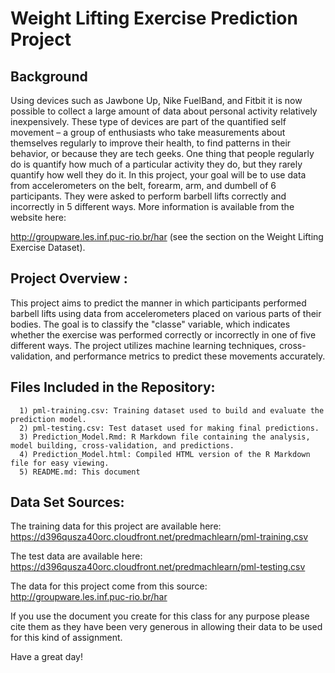 # Weight Lifting Exercise Prediction Project


## Background

Using devices such as Jawbone Up, Nike FuelBand, and Fitbit it is now possible to collect a large amount of data about personal activity relatively inexpensively. These type of devices are part of the quantified self movement – a group of enthusiasts who take measurements about themselves regularly to improve their health, to find patterns in their behavior, or because they are tech geeks. One thing that people regularly do is quantify how much of a particular activity they do, but they rarely quantify how well they do it. In this project, your goal will be to use data from accelerometers on the belt, forearm, arm, and dumbell of 6 participants. They were asked to perform barbell lifts correctly and incorrectly in 5 different ways. More information is available from the website here: 

http://groupware.les.inf.puc-rio.br/har
(see the section on the Weight Lifting Exercise Dataset).

## Project Overview :
This project aims to predict the manner in which participants performed barbell lifts using data from accelerometers placed on various parts of their bodies. The goal is to classify the "classe" variable, which indicates whether the exercise was performed correctly or incorrectly in one of five different ways. The project utilizes machine learning techniques, cross-validation, and performance metrics to predict these movements accurately.

## Files Included in the Repository:
      1) pml-training.csv: Training dataset used to build and evaluate the prediction model.
      2) pml-testing.csv: Test dataset used for making final predictions.
      3) Prediction_Model.Rmd: R Markdown file containing the analysis, model building, cross-validation, and predictions.
      4) Prediction_Model.html: Compiled HTML version of the R Markdown file for easy viewing.
      5) README.md: This document

## Data Set Sources:

The training data for this project are available here: 
https://d396qusza40orc.cloudfront.net/predmachlearn/pml-training.csv

The test data are available here:
https://d396qusza40orc.cloudfront.net/predmachlearn/pml-testing.csv

The data for this project come from this source: 
http://groupware.les.inf.puc-rio.br/har

If you use the document you create for this class for any purpose please cite them as they have been very generous in allowing their data to be used for this kind of assignment. 

Have a great day!
